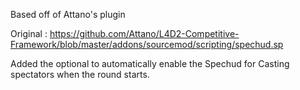 Based off of Attano's plugin

Original : https://github.com/Attano/L4D2-Competitive-Framework/blob/master/addons/sourcemod/scripting/spechud.sp

Added the optional to automatically enable the Spechud for Casting spectators when the round starts. 
